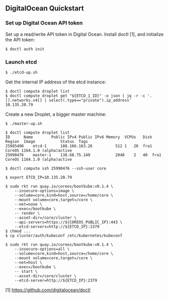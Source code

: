 ## DigitalOcean Quickstart

### Set up Digital Ocean API token

Set up a read/write API token in Digital Ocean. Install doctl [1], and initialize the API token:
```
$ doctl auth init
```

### Launch etcd

```
$ ./etcd-up.sh
```

Get the internal IP address of the etcd instance:

```
$ doctl compute droplet list
$ doctl compute droplet get "${ETCD_1_ID}" -o json | jq -r -c '.[].networks.v4[] | select(.type=="private").ip_address'
10.135.20.79
```

Create a new Droplet, a bigger master machine:
```
$ ./master-up.sh
```

```
$ doctl compute droplet list
ID		Name		Public IPv4	Public IPv6	Memory	VCPUs	Disk	Region	Image			Status	Tags
25985490	etcd-1		188.166.163.26			512	1	20	fra1	CoreOS 1164.1.0 (alpha)active	
25990476	master-1	138.68.75.149			2048	2	40	fra1	CoreOS 1164.1.0 (alpha)active	

$ doctl compute ssh 25990476 --ssh-user core

$ export ETCD_IP=10.135.20.79

$ sudo rkt run quay.io/coreos/bootkube:v0.1.4 \
    --insecure-options=image \
    --volume=core,kind=host,source=/home/core \
    --mount volume=core,target=/core \
    --net=none \
    --exec=/bootkube \
    -- render \
    --asset-dir=/core/cluster \
    --api-servers=https://${COREOS_PUBLIC_IP}:443 \
    --etcd-servers=http://${ETCD_IP}:2379
$ chmod ...
$ cp cluster/auth/kubeconf /etc/kubernetes/kubeconf
```

```
$ sudo rkt run quay.io/coreos/bootkube:v0.1.4 \
    --insecure-options=all \
    --volume=core,kind=host,source=/home/core \
    --mount volume=core,target=/core \
    --net=host \
    --exec=/bootkube \
    -- start \
    --asset-dir=/core/cluster \
    --etcd-server=http://${ETCD_IP}:2379
```

[1] https://github.com/digitalocean/doctl
